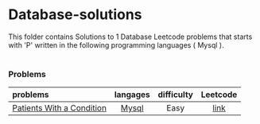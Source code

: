 # Database-solutions
This folder contains Solutions to 1 Database Leetcode problems that starts with 'P' written in the following programming languages ( Mysql ).<br><br>
### Problems ###
|problems|langages|difficulty|Leetcode|
|:-------|:------:|:--------:|:------:|
|[Patients With a Condition](https://github.com/AnasImloul/Leetcode-solutions/tree/main/database/P/Patients%20With%20a%20Condition/)|[Mysql](https://github.com/AnasImloul/Leetcode-solutions/tree/main/database/P/Patients%20With%20a%20Condition/Patients%20With%20a%20Condition.sql)|Easy|[link](https://leetcode.com/problems/patients-with-a-condition)|